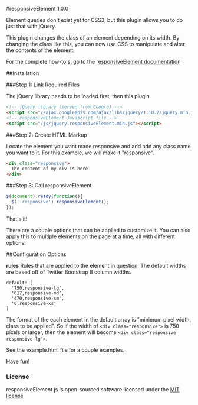 #responsiveElement 1.0.0

Element queries don't exist yet for CSS3, but this plugin allows you to do just that with jQuery.

This plugin changes the class of an element depending on its width. By changing the class like this, you can now use CSS to manipulate and alter the contents of the element.

For the complete how-to's, go to the [responsiveElement documentation](http://responsiveelement.perfectspace.com/)

##Installation

###Step 1: Link Required Files

The jQuery library needs to be loaded first, then this plugin.

```html
<!-- jQuery library (served from Google) -->
<script src="//ajax.googleapis.com/ajax/libs/jquery/1.10.2/jquery.min.js"></script>
<!-- responsiveElement Javascript file -->
<script src="/js/jquery.responsiveElement.min.js"></script>
```

###Step 2: Create HTML Markup

Locate the element you want made responsive and add add any class name you want to it. For this example, we will make it "responsive".

```html
<div class="responsive">
  The content of my div is here
</div>
```

###Step 3: Call responsiveElement

```javascript
$(document).ready(function(){
  $('.responsive').responsiveElement();
});
```

That's it!

There are a couple options that can be applied to customize it. You can also apply this to multiple elements on the page at a time, all with different options!

##Configuration Options

**rules**
Rules that are applied to the element in question. The default widths are based off of Twitter Bootstrap 8 column widths.
```
default: [
  '750,responsive-lg',
  '617,responsive-md',
  '470,responsive-sm',
  '0,responsive-xs'
]
```
The format of the each element in the default array is "minimum pixel width, class to be applied". So if the width of `<div class="responsive">` is 750 pixels or larger, then the element will become `<div class="responsive responsive-lg">`.

See the example.html file for a couple examples.

Have fun!

### License

responsiveElement.js is open-sourced software licensed under the [MIT license](http://opensource.org/licenses/MIT)
